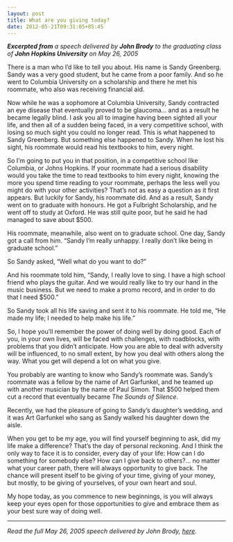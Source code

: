 ```yaml
---
layout: post
title: What are you giving today?
date: 2012-05-21T09:31:05+05:45
---
```


_**Excerpted from** a speech delivered by **John Brody** to the graduating class of **John Hopkins University** on May 26, 2005_

There is a man who I’d like to tell you about. His name is Sandy Greenberg. Sandy was a very good student, but he came from a poor family. And so he went to Columbia University on a scholarship and there he met his roommate, who also was receiving financial aid.

Now while he was a sophomore at Columbia University, Sandy contracted an eye disease that eventually proved to be glaucoma… and as a result he became legally blind. I ask you all to imagine having been sighted all your life, and then all of a sudden being faced, in a very competitive school, with losing so much sight you could no longer read. This is what happened to Sandy Greenberg. But something else happened to Sandy. When he lost his sight, his roommate would read his textbooks to him, every night.

So I’m going to put you in that position, in a competitive school like Columbia, or Johns Hopkins. If your roommate had a serious disability would you take the time to read textbooks to him every night, knowing the more you spend time reading to your roommate, perhaps the less well you might do with your other activities? That’s not as easy a question as it first appears. But luckily for Sandy, his roommate did. And as a result, Sandy went on to graduate with honours. He got a Fulbright Scholarship, and he went off to study at Oxford. He was still quite poor, but he said he had managed to save about $500.

His roommate, meanwhile, also went on to graduate school. One day, Sandy got a call from him. “Sandy I’m really unhappy. I really don’t like being in graduate school.”

So Sandy asked, “Well what do you want to do?”

And his roommate told him, “Sandy, I really love to sing. I have a high school friend who plays the guitar. And we would really like to try our hand in the music business. But we need to make a promo record, and in order to do that I need $500.”

So Sandy took all his life saving and sent it to his roommate. He told me, “He made my life; I needed to help make his life.”

So, I hope you’ll remember the power of doing well by doing good. Each of you, in your own lives, will be faced with challenges, with roadblocks, with problems that you didn’t anticipate. How you are able to deal with adversity will be influenced, to no small extent, by how you deal with others along the way. What you get will depend a lot on what you give.

You probably are wanting to know who Sandy’s roommate was. Sandy’s roommate was a fellow by the name of Art Garfunkel, and he teamed up with another musician by the name of Paul Simon. That $500 helped them cut a record that eventually became _The Sounds of Silence_.

Recently, we had the pleasure of going to Sandy’s daughter’s wedding, and it was Art Garfunkel who sang as Sandy walked his daughter down the aisle.

When you get to be my age, you will find yourself beginning to ask, did my life make a difference? That’s the day of personal reckoning. And I think the only way to face it is to consider, every day of your life: How can I do something for somebody else? How can I give back to others?... no matter what your career path, there will always opportunity to give back. The chance will present itself to be giving of your time, giving of your money, but mostly, to be giving of yourselves, of your own heart and soul.

My hope today, as you commence to new beginnings, is you will always keep your eyes open for those opportunities to give and embrace them as your best sure way of doing well.

---

_Read the full May 26, 2005 speech delivered by John Brody, [here](http://www.jhu.edu/news/commence05/speeches/brody.html)._
